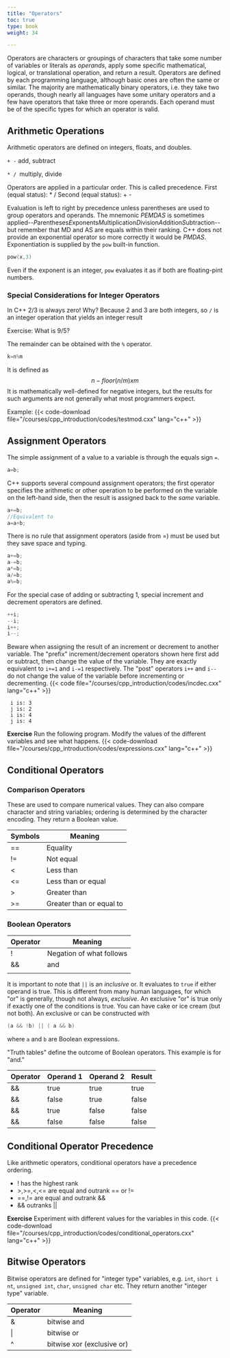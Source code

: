 ```yaml
---
title: "Operators"
toc: true
type: book
weight: 34

---
```


Operators are characters or groupings of characters that take some number of variables or literals as _operands_, apply some specific mathematical, logical, or translational operation, and return a result.  Operators are defined by each programming language, although basic ones are often the same or similar.  The majority are mathematically binary operators, i.e. they take two operands, though nearly all languages have some unitary operators and a few have operators that take three or more operands.  Each operand must be of the specific types for which an operator is valid.

## Arithmetic Operations

Arithmetic operators are defined on integers, floats, and doubles.

`+ -` add, subtract

`* / `multiply, divide

Operators are applied in a particular order.  This is called precedence.
First (equal status):  * /
Second (equal status):  + -

Evaluation is left to right by precedence unless parentheses are used to group operators and operands.
The mnemonic *PEMDAS* is sometimes applied--*P*arentheses*E*xponents*M*ultiplication*D*ivision*A*ddition*S*ubtraction--but remember that MD and AS are equals within their ranking.  C++ does not provide an exponential operator so more correctly it would be *PMDAS*.  Exponentiation is supplied by the `pow` built-in function.
```c++
pow(x,3)
```
Even if the exponent is an integer, `pow` evaluates it as if both are floating-pint numbers.

### Special Considerations for Integer Operators

In C++ 2/3 is always zero!  Why?
Because 2 and 3 are both integers, so `/` is an integer operation that yields an integer result

Exercise:
What is 9/5?

The remainder can be obtained with the `%` operator. 
```c++
k=n%m
```
It is defined as
$$  n-floor(n/m) x m $$
It is mathematically well-defined for negative integers, but the results for such arguments are not generally what most programmers expect.  

Example:
{{< code-download file="/courses/cpp_introduction/codes/testmod.cxx" lang="c++" >}}

## Assignment Operators

The simple assignment of a value to a variable is through the equals sign `=`.
```c++
a=b;
```

C++ supports several compound assignment operators; the first operator specifies the arithmetic or other operation to be performed on the variable on the left-hand side, then the result is assigned back to the _same_ variable.
```c++
a+=b;
//Equivalent to
a=a+b;
```
There is no rule that assignment operators (aside from =) must be used but they save space and typing.

```c++
a+=b;
a-=b;
a*=b;
a/=b;
a%=b;
```
For the special case of adding or subtracting 1, special increment and decrement operators are defined.
```c++
++i;
--i;
i++;
i--;
```
Beware when assigning the result of an increment or decrement to another variable.  The "prefix" increment/decrement operators shown here first add or subtract, then change the value of the variable.  They are exactly equivalent to `i+=1` and `i-=1` respectively. The "post" operators `i++` and `i--` do not change the value of the variable before incrementing or decrementing.
{{< code file="/courses/cpp_introduction/codes/incdec.cxx" lang="c++" >}}
```no-highlight
 i is: 3
 j is: 2
 i is: 4
 j is: 4
```

**Exercise**
Run the following program.  Modify the values of the different variables and see what happens.
{{< code-download file="/courses/cpp_introduction/codes/expressions.cxx" lang="c++" >}}

## Conditional Operators

### Comparison Operators

These are used to compare numerical values.  They can also compare character and string variables; ordering is determined by the character encoding.  They return a Boolean value.

|   Symbols   |   Meaning  |
|-------------|------------|
|   ==        |  Equality  |
|   !=        | Not equal  |
|    <        | Less than  |
|    <=       | Less than or equal  |
|    >        | Greater than  |
|    >=       | Greater than or equal to  |

### Boolean Operators

|   Operator    |   Meaning   |
|---------------|-------------|
|   !           |   Negation of what follows |
|   &&          |     and     |
|   ||          |     or      |

It is important to note that `||` is an _inclusive_ or.  It evaluates to `true` if either operand is true.  This is different from many human languages, for which "or" is generally, though not always, _exclusive_.  An exclusive "or" is true only if exactly one of the conditions is true.
   You can have cake or ice cream (but not both).
An exclusive or can be constructed with
```c++
(a && !b) || ( a && b)
```
where `a` and `b` are Boolean expressions.  

"Truth tables" define the outcome of Boolean operators.  This example is for "and."

|   Operator    |   Operand 1   | Operand 2 |  Result |
|---------------|---------------|-----------|---------|
|     &&        |   true        |  true     |  true   |
|     &&        |   false       |  true     |  false  |
|     &&        |   true        |  false    |  false  |
|     &&        |   false       |  false    |  false  |

## Conditional Operator Precedence

Like arithmetic operators, conditional operators have a precedence ordering.

* ! has the highest rank
* \>,>=,<,<= are equal and outrank == or !=
* ==,!= are equal and outrank &&
* && outranks ||

**Exercise**
Experiment with different values for the variables in this code.
{{< code-download file="/courses/cpp_introduction/codes/conditional_operators.cxx" lang="c++" >}}

## Bitwise Operators

Bitwise operators are defined for "integer type" variables, e.g. `int`, `short i
nt`, `unsigned int`, `char`, `unsigned char` etc.  They return another "integer type" variable.

|   Operator    |   Meaning   |
|---------------|-------------|
|   &           |     bitwise and     |
|   \|           |     bitwise or      |
|   ^           |     bitwise xor (exclusive or)      |
